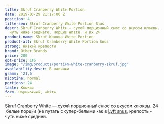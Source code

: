 ```yaml
---
title: Skruf Cranberry White Portion
date: 2019-03-29 21:17:00 Z
position: 4
title-seo: Skruf Cranberry White Portion Snus
descr: Skruf Cranberry White — сухой порционный снюс со вкусом клюквы. Крепость -
  чуть ниже среднего. Порции White  и их 24
product-name: Skruf Клюква White Portion
product-alt: Skruf Cranberry White Portion Snus
strong: Низкой крепости
brand: Other Brands
price: 200
opt-price: 186
image: "/img/products/portion-white-cranberry-skruf.jpg"
availability-descr: В наличии
gramm: '21,6'
nicotine: normal
portions: 24
taste: Клюква
form: Порционный, white
---
```


Skruf Cranberry White — сухой порционный снюс со вкусом клюквы.
24  белые порции (не путать с супер-белыми как в [Lyft snus](/lyft), крепость - чуть ниже средней.